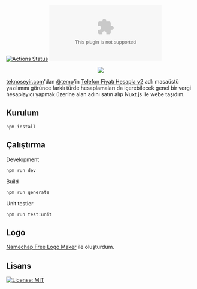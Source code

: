 
[![Actions Status](https://github.com/ozgurg/vergihesaplayici.com/workflows/vergihesaplayici.com/badge.svg)](https://github.com/ozgurg/vergihesaplayici.com/actions)
![Version](https://img.shields.io/github/package-json/v/ozgurg/vergihesaplayici.com)

<p align="center">
  <a href="https://vergihesaplayici.com/">
     <img src="https://raw.githubusercontent.com/ozgurg/vergihesaplayici.com/master/.github/assets/banner.jpg" />
  </a>
</p>

[teknoseyir.com](https://teknoseyir.com/)'dan [@temp](https://teknoseyir.com/u/temp)'in [Telefon Fiyatı Hesapla v2](https://teknoseyir.com/blog/telefon-fiyati-hesapla-v2) adlı masaüstü yazılımını görünce farklı türde hesaplamaları da içerebilecek genel bir vergi hesaplayıcı yapmak üzerine alan adını satın alıp Nuxt.js ile webe taşıdım.

## Kurulum

    npm install

## Çalıştırma
Development

    npm run dev

Build

    npm run generate

Unit testler

    npm run test:unit

## Logo
[Namechap Free Logo Maker](https://www.namecheap.com/logo-maker/) ile oluşturdum.

## Lisans
[![License: MIT](https://img.shields.io/badge/License-MIT-green.svg)](https://opensource.org/licenses/MIT)
